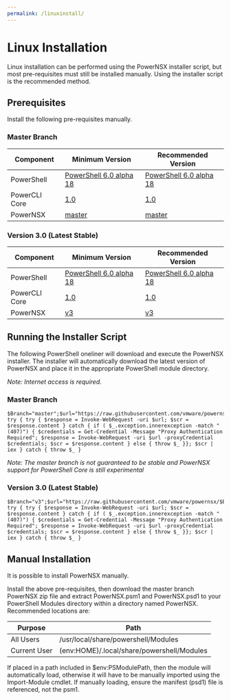 ```yaml
---
permalink: /linuxinstall/
---
```


# Linux Installation

Linux installation can be performed using the PowerNSX installer script, but most pre-requisites must still be installed manually.  Using the installer script is the recommended method.

## Prerequisites

Install the following pre-requisites manually.

### Master Branch

| Component | Minimum Version | Recommended Version |
|-----------|-----------------|---------------------|
| PowerShell| [PowerShell 6.0 alpha 18 ](https://github.com/PowerShell/PowerShell/releases/tag/v6.0.0-alpha.18)    | [PowerShell 6.0 alpha 18 ](https://github.com/PowerShell/PowerShell/releases/tag/v6.0.0-alpha.18) |
| PowerCLI Core |  [1.0](https://labs.vmware.com/flings/powercli-core)           | [1.0](https://labs.vmware.com/flings/powercli-core) |
| PowerNSX  | [master](https://github.com/vmware/powernsx/archive/master.zip) | [master](https://github.com/vmware/powernsx/archive/master.zip) |

### Version 3.0 (Latest Stable)

| Component | Minimum Version | Recommended Version |
|-----------|-----------------|---------------------|
| PowerShell| [PowerShell 6.0 alpha 18 ](https://github.com/PowerShell/PowerShell/releases/tag/v6.0.0-alpha.18)    | [PowerShell 6.0 alpha 18 ](https://github.com/PowerShell/PowerShell/releases/tag/v6.0.0-alpha.18) |
| PowerCLI Core |  [1.0](https://labs.vmware.com/flings/powercli-core)           | [1.0](https://labs.vmware.com/flings/powercli-core) |
| PowerNSX  | [v3](https://github.com/vmware/powernsx/archive/v3.zip) | [v3](https://github.com/vmware/powernsx/archive/v3.zip) |

## Running the Installer Script

The following PowerShell oneliner will download and execute the PowerNSX installer.  The installer will automatically download the latest version of PowerNSX and place it in the appropriate PowerShell module directory.

_Note: Internet access is required._

### Master Branch
```
$Branch="master";$url="https://raw.githubusercontent.com/vmware/powernsx/$Branch/PowerNSXInstaller.ps1"; try { try { $response = Invoke-WebRequest -uri $url; $scr = $response.content } catch { if ( $_.exception.innerexception -match "(407)") { $credentials = Get-Credential -Message "Proxy Authentication Required"; $response = Invoke-WebRequest -uri $url -proxyCredential $credentials; $scr = $response.content } else { throw $_ }}; $scr | iex } catch { throw $_ }
```

_Note: The master branch is not guaranteed to be stable and PowerNSX support for PowerShell Core is still experimental_

### Version 3.0 (Latest Stable)

```
$Branch="v3";$url="https://raw.githubusercontent.com/vmware/powernsx/$Branch/PowerNSXInstaller.ps1"; try { try { $response = Invoke-WebRequest -uri $url; $scr = $response.content } catch { if ( $_.exception.innerexception -match "(407)") { $credentials = Get-Credential -Message "Proxy Authentication Required"; $response = Invoke-WebRequest -uri $url -proxyCredential $credentials; $scr = $response.content } else { throw $_ }}; $scr | iex } catch { throw $_ }
```

## Manual Installation

It is possible to install PowerNSX manually.

Install the above pre-requisites, then download the master branch PowerNSX zip file and extract PowerNSX.psm1 and PowerNSX.psd1 to your PowerShell Modules directory within a directory named PowerNSX.  Recommended locations are:

| Purpose  | Path |
|----------|------|
| All Users| /usr/local/share/powershell/Modules |
| Current User | $($env:HOME)/.local/share/powershell/Modules |

If placed in a path included in $env:PSModulePath, then the module will automatically load, otherwise it will have to be manually imported using the Import-Module <path to PowerNSX.psd1> cmdlet.  If manually loading, ensure the manifest (psd1) file is referenced, not the psm1.


